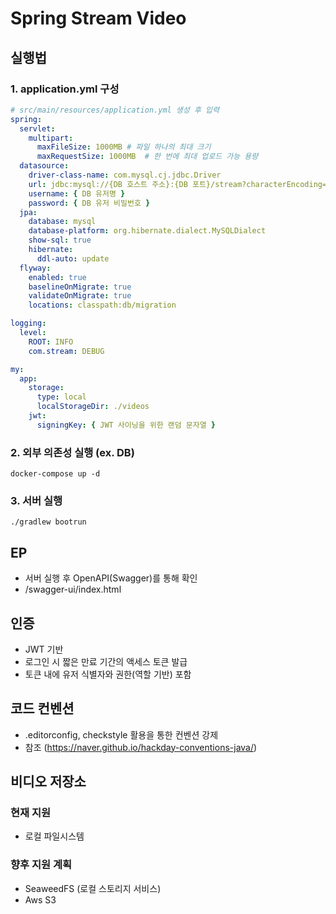 # Spring Stream Video

## 실행법

### 1. application.yml 구성

```yml
# src/main/resources/application.yml 생성 후 입력
spring:
  servlet:
    multipart:
      maxFileSize: 1000MB # 파일 하나의 최대 크기
      maxRequestSize: 1000MB  # 한 번에 최대 업로드 가능 용량
  datasource:
    driver-class-name: com.mysql.cj.jdbc.Driver
    url: jdbc:mysql://{DB 호스트 주소}:{DB 포트}/stream?characterEncoding=UTF-8&serverTimezone=UTC
    username: { DB 유저명 }
    password: { DB 유저 비밀번호 }
  jpa:
    database: mysql
    database-platform: org.hibernate.dialect.MySQLDialect
    show-sql: true
    hibernate:
      ddl-auto: update
  flyway:
    enabled: true
    baselineOnMigrate: true
    validateOnMigrate: true
    locations: classpath:db/migration

logging:
  level:
    ROOT: INFO
    com.stream: DEBUG

my:
  app:
    storage:
      type: local
      localStorageDir: ./videos
    jwt:
      signingKey: { JWT 사이닝을 위한 랜덤 문자열 }

```

### 2. 외부 의존성 실행 (ex. DB)

`docker-compose up -d`

### 3. 서버 실행

`./gradlew bootrun`

## EP

- 서버 실행 후 OpenAPI(Swagger)를 통해 확인
- /swagger-ui/index.html

## 인증

- JWT 기반
- 로그인 시 짧은 만료 기간의 액세스 토큰 발급
- 토큰 내에 유저 식별자와 권한(역할 기반) 포함

## 코드 컨벤션

- .editorconfig, checkstyle 활용을 통한 컨벤션 강제
- 참조 (https://naver.github.io/hackday-conventions-java/)

## 비디오 저장소

### 현재 지원

- 로컬 파일시스템

### 향후 지원 계획

- SeaweedFS (로컬 스토리지 서비스)
- Aws S3
